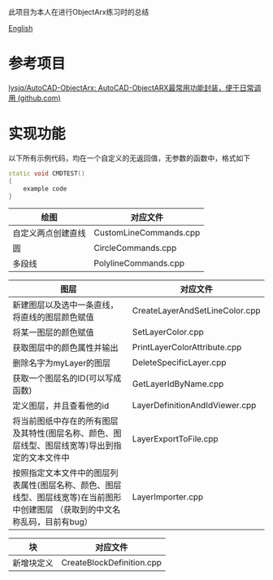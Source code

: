 此项目为本人在进行ObjectArx练习时的总结

[English](https://github.com/wozhuyinghao/ObjectArx/blob/master/README_EN.md)

# 参考项目

[lysjq/AutoCAD-ObjectArx: AutoCAD-ObjectARX最常用功能封装，便于日常调用 (github.com)](https://github.com/lysjq/AutoCAD-ObjectArx)



# 实现功能

以下所有示例代码，均在一个自定义的无返回值，无参数的函数中，格式如下

```C++
static void CMDTEST()
{
    example code
}
```

| 绘图               | 对应文件               |
| ------------------ | ---------------------- |
| 自定义两点创建直线 | CustomLineCommands.cpp |
| 圆                 | CircleCommands.cpp     |
| 多段线             | PolylineCommands.cpp   |

| 图层                                                         | 对应文件                       |
| ------------------------------------------------------------ | ------------------------------ |
| 新建图层以及选中一条直线，将直线的图层颜色赋值               | CreateLayerAndSetLineColor.cpp |
| 将某一图层的颜色赋值                                         | SetLayerColor.cpp              |
| 获取图层中的颜色属性并输出                                   | PrintLayerColorAttribute.cpp   |
| 删除名字为myLayer的图层                                      | DeleteSpecificLayer.cpp        |
| 获取一个图层名的ID(可以写成函数)                             | GetLayerIdByName.cpp           |
| 定义图层，并且查看他的id                                     | LayerDefinitionAndIdViewer.cpp |
| 将当前图纸中存在的所有图层及其特性(图层名称、颜色、图层线型、图层线宽等)导出到指定的文本文件中 | LayerExportToFile.cpp          |
| 按照指定文本文件中的图层列表属性(图层名称、颜色、图层线型、图层线宽等)在当前图形中创建图层 （获取到的中文名称乱码，目前有bug） | LayerImporter.cpp              |

| 块         | 对应文件                  |
| ---------- | ------------------------- |
| 新增块定义 | CreateBlockDefinition.cpp |



